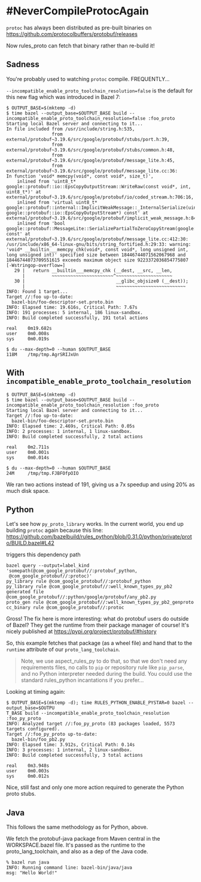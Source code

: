 # #NeverCompileProtocAgain

`protoc` has always been distributed as pre-built binaries on https://github.com/protocolbuffers/protobuf/releases

Now rules_proto can fetch that binary rather than re-build it!

## Sadness

You're probably used to watching `protoc` compile. FREQUENTLY...

`--incompatible_enable_proto_toolchain_resolution=false` is the default for this new flag
which was introduced in Bazel 7:

```
$ OUTPUT_BASE=$(mktemp -d)
$ time bazel --output_base=$OUTPUT_BASE build --incompatible_enable_proto_toolchain_resolution=false :foo_proto
Starting local Bazel server and connecting to it...
In file included from /usr/include/string.h:535,
                 from external/protobuf~3.19.6/src/google/protobuf/stubs/port.h:39,
                 from external/protobuf~3.19.6/src/google/protobuf/stubs/common.h:48,
                 from external/protobuf~3.19.6/src/google/protobuf/message_lite.h:45,
                 from external/protobuf~3.19.6/src/google/protobuf/message_lite.cc:36:
In function 'void* memcpy(void*, const void*, size_t)',
    inlined from 'uint8_t* google::protobuf::io::EpsCopyOutputStream::WriteRaw(const void*, int, uint8_t*)' at external/protobuf~3.19.6/src/google/protobuf/io/coded_stream.h:706:16,
    inlined from 'virtual uint8_t* google::protobuf::internal::ImplicitWeakMessage::_InternalSerialize(uint8_t*, google::protobuf::io::EpsCopyOutputStream*) const' at external/protobuf~3.19.6/src/google/protobuf/implicit_weak_message.h:84:28,
    inlined from 'bool google::protobuf::MessageLite::SerializePartialToZeroCopyStream(google::protobuf::io::ZeroCopyOutputStream*) const' at external/protobuf~3.19.6/src/google/protobuf/message_lite.cc:412:30:
/usr/include/x86_64-linux-gnu/bits/string_fortified.h:29:33: warning: 'void* __builtin___memcpy_chk(void*, const void*, long unsigned int, long unsigned int)' specified size between 18446744071562067968 and 18446744073709551615 exceeds maximum object size 9223372036854775807 [-Wstringop-overflow=]
   29 |   return __builtin___memcpy_chk (__dest, __src, __len,
      |          ~~~~~~~~~~~~~~~~~~~~~~~^~~~~~~~~~~~~~~~~~~~~~
   30 |                                  __glibc_objsize0 (__dest));
      |                                  ~~~~~~~~~~~~~~~~~~~~~~~~~~
INFO: Found 1 target...
Target //:foo up-to-date:
  bazel-bin/foo-descriptor-set.proto.bin
INFO: Elapsed time: 19.616s, Critical Path: 7.67s
INFO: 191 processes: 5 internal, 186 linux-sandbox.
INFO: Build completed successfully, 191 total actions

real    0m19.682s
user    0m0.008s
sys     0m0.019s

$ du --max-depth=0 --human $OUTPUT_BASE
118M    /tmp/tmp.AgrSRIJxUn
```

## With `incompatible_enable_proto_toolchain_resolution`

```
$ OUTPUT_BASE=$(mktemp -d)
$ time bazel --output_base=$OUTPUT_BASE build --incompatible_enable_proto_toolchain_resolution :foo_proto
Starting local Bazel server and connecting to it...
Target //:foo up-to-date:
  bazel-bin/foo-descriptor-set.proto.bin
INFO: Elapsed time: 2.469s, Critical Path: 0.05s
INFO: 2 processes: 1 internal, 1 linux-sandbox.
INFO: Build completed successfully, 2 total actions

real    0m2.711s
user    0m0.001s
sys     0m0.014s

$ du --max-depth=0 --human $OUTPUT_BASE
24M     /tmp/tmp.FJBFOfpOIO
```

We ran two actions instead of 191, giving us a 7x speedup and using 20% as much disk space.

## Python

Let's see how `py_proto_library` works. In the current world, you end up building `protoc`
again because this line:
https://github.com/bazelbuild/rules_python/blob/0.31.0/python/private/proto/BUILD.bazel#L42

triggers this dependency path
```
bazel query --output=label_kind 'somepath(@com_google_protobuf//:protobuf_python,
 @com_google_protobuf//:protoc)'
py_library rule @com_google_protobuf//:protobuf_python
py_library rule @com_google_protobuf//:well_known_types_py_pb2
generated file @com_google_protobuf//:python/google/protobuf/any_pb2.py
proto_gen rule @com_google_protobuf//:well_known_types_py_pb2_genproto
cc_binary rule @com_google_protobuf//:protoc
```

Gross! The fix here is more interesting: what do protobuf users do outside of Bazel?
They get the runtime from their package manager of course!
It's nicely published at https://pypi.org/project/protobuf/#history

So, this example fetches that package (as a wheel file) and hand that to the `runtime`
attribute of our `proto_lang_toolchain`.

> Note, we use aspect_rules_py to do that, so that we don't need any requirements files, no calls to `pip` or repository rule like `pip_parse`, and no Python interpreter needed during the build. You could use the standard rules_python incantations if you prefer...

Looking at timing again:

```
$ OUTPUT_BASE=$(mktemp -d); time RULES_PYTHON_ENABLE_PYSTAR=0 bazel --output_base=$OUTPU
T_BASE build --incompatible_enable_proto_toolchain_resolution :foo_py_proto
INFO: Analyzed target //:foo_py_proto (83 packages loaded, 5573 targets configured).
Target //:foo_py_proto up-to-date:
  bazel-bin/foo_pb2.py
INFO: Elapsed time: 3.912s, Critical Path: 0.14s
INFO: 3 processes: 1 internal, 2 linux-sandbox.
INFO: Build completed successfully, 3 total actions

real    0m3.948s
user    0m0.003s
sys     0m0.012s
```

Nice, still fast and only one more action required to generate the Python proto stubs.

## Java

This follows the same methodology as for Python, above.

We fetch the protobuf-java package from Maven central in the WORKSPACE.bazel file.
It's passed as the runtime to the proto_lang_toolchain, and also as a dep of the Java code.

```
% bazel run java
INFO: Running command line: bazel-bin/java/java
msg: "Hello World!"
```
